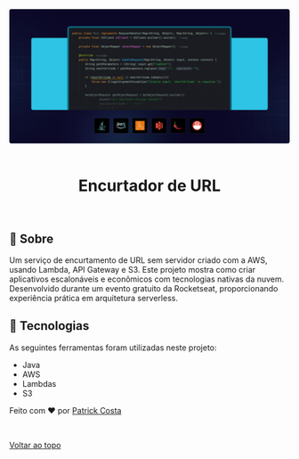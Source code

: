 <div align="center" id="top"> 
  <img src="./img.png" alt="Criar URL Lambda"  />
&#xa0;

</div>

<h1 align="center">Encurtador de URL</h1>

<br>

## :dart: Sobre

Um serviço de encurtamento de URL sem servidor criado com a AWS, usando Lambda, API Gateway e S3. Este projeto mostra como criar aplicativos escalonáveis e econômicos com tecnologias nativas da nuvem. Desenvolvido durante um evento gratuito da Rocketseat, proporcionando experiência prática em arquitetura serverless.

## :rocket: Tecnologias

As seguintes ferramentas foram utilizadas neste projeto:

- Java
- AWS
- Lambdas
- S3


Feito com :heart: por <a href="https://github.com/pkcosta843" target="_blank">Patrick Costa</a>

&#xa0;

<a href="#top">Voltar ao topo</a>
